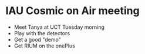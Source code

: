 # IAU Cosmic on Air meeting

- Meet Tanya at UCT Tuesday morning
- Play with the detectors
- Get a good "demo"
- Get RIUM on the onePlus

